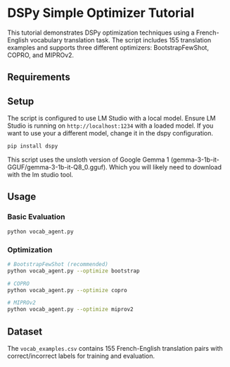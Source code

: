 # DSPy Simple Optimizer Tutorial

This tutorial demonstrates DSPy optimization techniques using a French-English vocabulary translation task. The script
includes 155 translation examples and supports three different optimizers: BootstrapFewShot, COPRO, and MIPROv2.

## Requirements

## Setup

The script is configured to use LM Studio with a local model. Ensure LM Studio is running on `http://localhost:1234`
with a loaded model. If you want to use your a different model, change it in the dspy configuration.

```bash
pip install dspy
```

This script uses the unsloth version of Google Gemma 1 (gemma-3-1b-it-GGUF/gemma-3-1b-it-Q8_0.gguf). Which you will
likely need to download with the lm studio tool.

## Usage

### Basic Evaluation

```bash
python vocab_agent.py
```

### Optimization

```bash
# BootstrapFewShot (recommended)
python vocab_agent.py --optimize bootstrap

# COPRO
python vocab_agent.py --optimize copro

# MIPROv2
python vocab_agent.py --optimize miprov2
```

## Dataset

The `vocab_examples.csv` contains 155 French-English translation pairs with correct/incorrect labels for training and
evaluation.